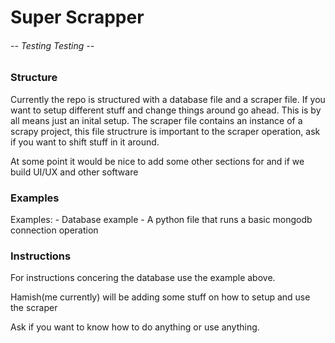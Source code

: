 # Super Scrapper

###### -- Testing Testing --


### Structure

Currently the repo is structured with a database file and a scraper file.
If you want to setup different stuff and change things around go ahead. This is by all means just an inital setup.
The scraper file contains an instance of a scrapy project, this file structrure is important to the scraper operation, ask if you want to shift stuff in it around.

At some point it would be nice to add some other sections for and if we build UI/UX and other software

### Examples

Examples:
	- Database example - A python file that runs a basic mongodb connection operation


### Instructions

For instructions concering the database use the example above.

Hamish(me currently) will be adding some stuff on how to setup and use the scraper

Ask if you want to know how to do anything or use anything.












